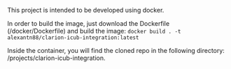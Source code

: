 This project is intended to be developed using docker. 

In order to build the image, just download the Dockerfile (/docker/Dockerfile) and build the image: `docker build . -t alexantn88/clarion-icub-integration:latest`

Inside the container, you will find the cloned repo in the following directory: /projects/clarion-icub-integration.